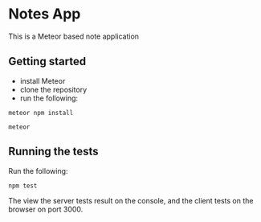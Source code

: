 # Notes App

This is a Meteor based note application

## Getting started

* install Meteor
* clone the repository
* run the following:

```
meteor npm install
```

```
meteor
```

## Running the tests
Run the following:
```
npm test
```
The view the server tests result on the console, and the client tests on the browser on port 3000.
